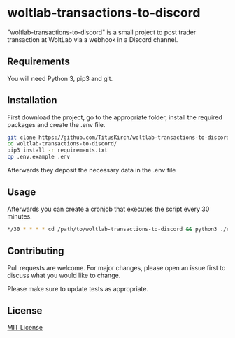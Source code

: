 # woltlab-transactions-to-discord
"woltlab-transactions-to-discord" is a small project to post trader transaction at WoltLab via a webhook in a Discord channel.

## Requirements
You will need Python 3, pip3 and git.

## Installation
First download the project, go to the appropriate folder, install the required packages and create the .env file.
```bash
git clone https://github.com/TitusKirch/woltlab-transactions-to-discord.git
cd woltlab-transactions-to-discord/
pip3 install -r requirements.txt
cp .env.example .env
```
Afterwards they deposit the necessary data in the .env file

## Usage
Afterwards you can create a cronjob that executes the script every 30 minutes.
```BASH
*/30 * * * * cd /path/to/woltlab-transactions-to-discord && python3 ./run.py >/dev/null 2>&1
```

## Contributing
Pull requests are welcome. For major changes, please open an issue first to discuss what you would like to change.

Please make sure to update tests as appropriate.

## License
[MIT License](LICENSE)